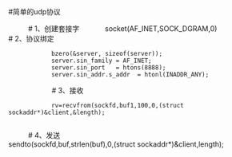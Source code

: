 
#简单的udp协议



           # 1、创建套接字
              
                socket(AF_INET,SOCK_DGRAM,0)
            
           # 2、协议绑定
            
                bzero(&server, sizeof(server));
                server.sin_family = AF_INET;
                server.sin_port   = htons(8888);
                server.sin_addr.s_addr  = htonl(INADDR_ANY);
            
           # 3、接收
                
                rv=recvfrom(sockfd,buf1,100,0,(struct sockaddr*)&client,&length);
	          
           # 4、发送
              
                sendto(sockfd,buf,strlen(buf),0,(struct sockaddr*)&client,length);
